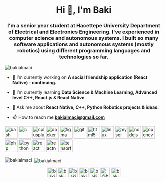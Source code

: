 <h1 align="center">Hi 👋, I'm Baki</h1>
<h3 align="center">I'm a senior year student at Hacettepe University Department of Electrical and Electronics Engineering. I've experienced in computer science and autonomous systems. I built so many software applications and autonomous systems (mostly robotics) using different programming languages and technologies so far.</h3>

<p align="left"> <img src="https://komarev.com/ghpvc/?username=bakialmaci" alt="bakialmaci" /> </p>

- 🔭 I’m currently working on **A social friendship application (React Native) - continuing.**

- 🌱 I’m currently learning **Data Science & Machine Learning, Advanced level C++, React.js & React Native**

- 💬 Ask me about **React Native, C++, Python Robotics projects & ideas.**

- 📫 How to reach me **bakialmaci@gmail.com**

<p align="left"><img src="https://www.vectorlogo.zone/logos/gnu_bash/gnu_bash-icon.svg" alt="bash" width="40" height="40"/> <img src="https://devicons.github.io/devicon/devicon.git/icons/c/c-original.svg" alt="c" width="40" height="40"/> <img src="https://devicons.github.io/devicon/devicon.git/icons/cplusplus/cplusplus-original.svg" alt="cplusplus" width="40" height="40"/> <img src="https://devicons.github.io/devicon/devicon.git/icons/docker/docker-original-wordmark.svg" alt="docker" width="40" height="40"/> <img src="https://www.vectorlogo.zone/logos/figma/figma-icon.svg" alt="figma" width="40" height="40"/> <img src="https://www.vectorlogo.zone/logos/git-scm/git-scm-icon.svg" alt="git" width="40" height="40"/> <img src="https://devicons.github.io/devicon/devicon.git/icons/html5/html5-original-wordmark.svg" alt="html5" width="40" height="40"/> <img src="https://devicons.github.io/devicon/devicon.git/icons/linux/linux-original.svg" alt="linux" width="40" height="40"/> <img src="https://devicons.github.io/devicon/devicon.git/icons/mysql/mysql-original-wordmark.svg" alt="mysql" width="40" height="40"/> <img src="https://devicons.github.io/devicon/devicon.git/icons/nodejs/nodejs-original-wordmark.svg" alt="nodejs" width="40" height="40"/> <img src="https://www.vectorlogo.zone/logos/opencv/opencv-icon.svg" alt="opencv" width="40" height="40"/> <img src="https://devicons.github.io/devicon/devicon.git/icons/php/php-original.svg" alt="php" width="40" height="40"/> <img src="https://devicons.github.io/devicon/devicon.git/icons/python/python-original.svg" alt="python" width="40" height="40"/> <img src="https://devicons.github.io/devicon/devicon.git/icons/react/react-original-wordmark.svg" alt="react" width="40" height="40"/> <img src="https://reactnative.dev/img/header_logo.svg" alt="reactnative" width="40" height="40"/> <img src="https://www.vectorlogo.zone/logos/tensorflow/tensorflow-icon.svg" alt="tensorflow" width="40" height="40"/></p>

<p><img align="left" src="https://github-readme-stats.vercel.app/api/top-langs/?username=bakialmaci&layout=compact&hide=html" alt="bakialmaci" /></p>

<p>&nbsp;<img align="center" src="https://github-readme-stats.vercel.app/api?username=bakialmaci&show_icons=true" alt="bakialmaci" /></p>

<p align="center">
<a href="https://dev.to/bakialmaci" target="blank"><img align="center" src="https://cdn.jsdelivr.net/npm/simple-icons@3.0.1/icons/dev-dot-to.svg" alt="bakialmaci" height="30" width="30" /></a>
<a href="https://twitter.com/baki_almaci" target="blank"><img align="center" src="https://cdn.jsdelivr.net/npm/simple-icons@3.0.1/icons/twitter.svg" alt="baki_almaci" height="30" width="30" /></a>
<a href="https://linkedin.com/in/bakialmaci" target="blank"><img align="center" src="https://cdn.jsdelivr.net/npm/simple-icons@3.0.1/icons/linkedin.svg" alt="bakialmaci" height="30" width="30" /></a>
<a href="https://kaggle.com/bakialmaci" target="blank"><img align="center" src="https://cdn.jsdelivr.net/npm/simple-icons@3.0.1/icons/kaggle.svg" alt="bakialmaci" height="30" width="30" /></a>
<a href="https://instagram.com/bakialmaci" target="blank"><img align="center" src="https://cdn.jsdelivr.net/npm/simple-icons@3.0.1/icons/instagram.svg" alt="bakialmaci" height="30" width="30" /></a>
<a href="https://medium.com/@bakialmaci" target="blank"><img align="center" src="https://cdn.jsdelivr.net/npm/simple-icons@3.0.1/icons/medium.svg" alt="@bakialmaci" height="30" width="30" /></a>
<a href="https://www.hackerrank.com/bakialmaci" target="blank"><img align="center" src="https://cdn.jsdelivr.net/npm/simple-icons@3.0.1/icons/hackerrank.svg" alt="bakialmaci" height="30" width="30" /></a>
</p>
